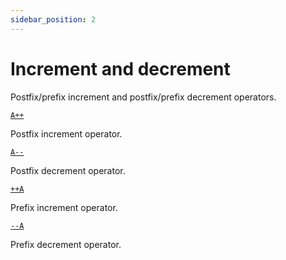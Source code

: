```yaml
---
sidebar_position: 2
---
```


# Increment and decrement

Postfix/prefix increment and postfix/prefix decrement operators.

[`A++`](https://developer.mozilla.org/en-US/docs/Web/JavaScript/Reference/Operators/Increment)

Postfix increment operator.

[`A--`](https://developer.mozilla.org/en-US/docs/Web/JavaScript/Reference/Operators/Decrement)

Postfix decrement operator.

[`++A`](https://developer.mozilla.org/en-US/docs/Web/JavaScript/Reference/Operators/Increment)

Prefix increment operator.

[`--A`](https://developer.mozilla.org/en-US/docs/Web/JavaScript/Reference/Operators/Decrement)

Prefix decrement operator.
